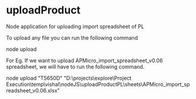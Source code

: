 # uploadProduct
Node application for uploading import spreadsheet of PL

To upload any file you can run the following command

node upload <ProductID> <Import Spreadsheet Path>
  
 For Eg. If we want to upload APMicro_import_spreadsheet_v0.06 spreadsheet, we will have to run the following command.

node upload "T5650D" "D:\projects\explore\Project Execution\temp\vishal\nodeJS\uploadProductPL\sheets\APMicro_import_spreadsheet_v0.06.xlsx"
